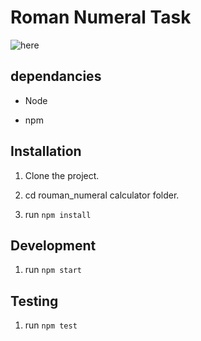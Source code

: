 # Roman Numeral Task

![here](http://g.recordit.co/Q09tWXT69U.gif)

## dependancies

- Node

- npm

## Installation

1. Clone the project.

2. cd rouman_numeral calculator folder.

3. run `npm install`

## Development

1. run `npm start`

## Testing

1. run `npm test`
